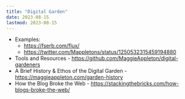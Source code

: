 ```yaml
---
title: "Digital Garden"
date: 2023-08-15
lastmod: 2023-08-15
---
```

- Examples:
	- https://fserb.com/flux/
	- https://twitter.com/Mappletons/status/1250532315459194880
- Tools and Resources - https://github.com/MaggieAppleton/digital-gardeners
- A Brief History & Ethos of the Digital Garden - https://maggieappleton.com/garden-history
- How the Blog Broke the Web - https://stackingthebricks.com/how-blogs-broke-the-web/
